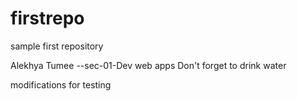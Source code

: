# firstrepo
sample first repository

Alekhya Tumee --sec-01-Dev web apps Don't forget to drink water

modifications for testing